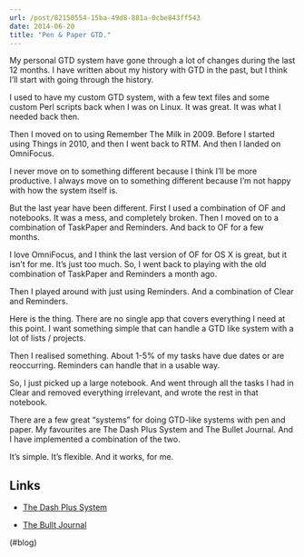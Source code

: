 ```yaml
---
url: /post/82150554-15ba-49d8-881a-0cbe843ff543
date: 2014-06-20
title: "Pen & Paper GTD."
---
```


My personal GTD system have gone through a lot of changes during the last 12 months. I have written about my history with GTD in the past, but I think I&#8217;ll start with going through the history.



I used to have my custom GTD system, with a few text files and some custom Perl scripts back when I was on Linux. It was great. It was what I needed back then.



Then I moved on to using Remember The Milk in 2009. Before I started using Things in 2010, and then I went back to RTM. And then I landed on OmniFocus.



I never move on to something different because I think I&#8217;ll be more productive. I always move on to something different because I&#8217;m not happy with how the system itself is.



But the last year have been different. First I used a combination of OF and notebooks. It was a mess, and completely broken. Then I moved on to a combination of TaskPaper and Reminders. And back to OF for a few months.



I love OmniFocus, and I think the last version of OF for OS X is great, but it isn&#8217;t for me. It&#8217;s just too much. So, I went back to playing with the old combination of TaskPaper and Reminders a month ago.



Then I played around with just using Reminders. And a combination of Clear and Reminders.



Here is the thing. There are no single app that covers everything I need at this point. I want something simple that can handle a GTD like system with a lot of lists / projects.



Then I realised something. About 1-5% of my tasks have due dates or are reoccurring. Reminders can handle that in a usable way.



So, I just picked up a large notebook. And went through all the tasks I had in Clear and removed everything irrelevant, and wrote the rest in that notebook.



There are a few great &#8220;systems&#8221; for doing GTD-like systems with pen and paper. My favourites are The Dash Plus System and The Bullet Journal. And I have implemented a combination of the two.



It&#8217;s simple. It&#8217;s flexible. And it works, for me.



## Links



  * [The Dash Plus System][1]</p> 

  * [The Bullt Journal][2]



(#blog)



 [1]: http://patrickrhone.com/2013/04/22/the-dash-plus-system/

 [2]: http://www.bulletjournal.com